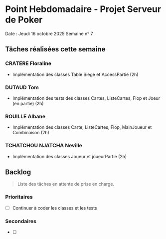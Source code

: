 # Point Hebdomadaire - Projet Serveur de Poker

Date : Jeudi 16 octobre 2025
Semaine n° 7

## Tâches réalisées cette semaine

### CRATERE Floraline

- Implémentation des classes Table Siege et AccessPartie (2h)


### DUTAUD Tom

- Implémentation des tests des classes Cartes, ListeCartes, Flop et Joeur (en partie) (2h)


### ROUILLE Albane

- Implémentation des classes Carte, ListeCartes, Flop, MainJoueur et Combinaison (2h)

### TCHATCHOU NJATCHA Neville

- Implémentation des classes Joueur et joueurPartie (2h)

## Backlog

> Liste des tâches en attente de prise en charge.

### Prioritaires

- [ ] Continuer à coder les classes et les tests


### Secondaires

- [ ] 
